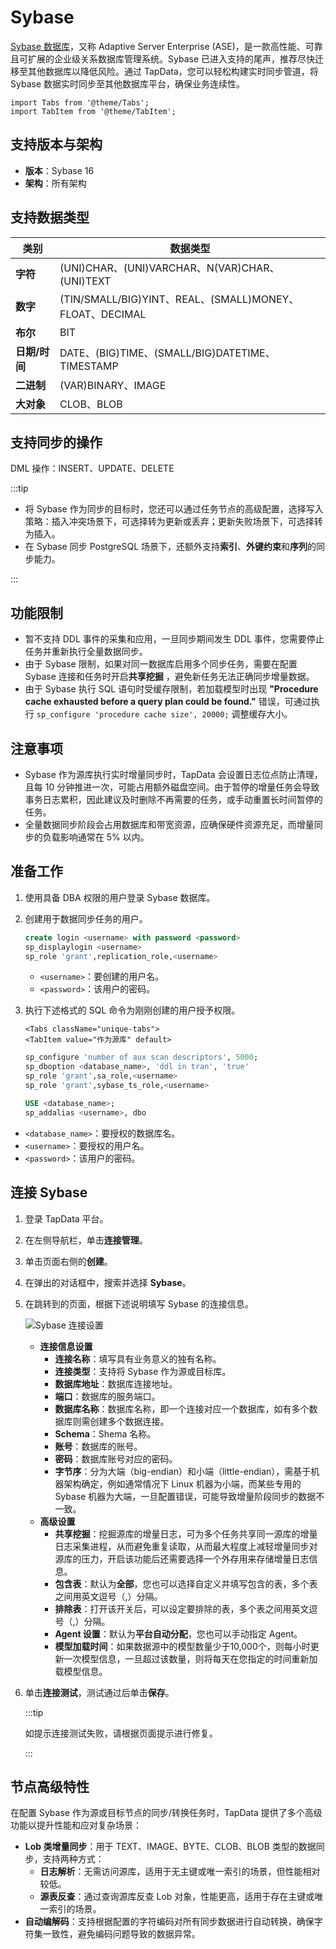 # Sybase

[Sybase 数据库](https://infocenter.sybase.com/help/index.jsp)，又称 Adaptive Server Enterprise (ASE)，是一款高性能、可靠且可扩展的企业级关系数据库管理系统。Sybase 已进入支持的尾声，推荐尽快迁移至其他数据库以降低风险。通过 TapData，您可以轻松构建实时同步管道，将 Sybase 数据实时同步至其他数据库平台，确保业务连续性。

```mdx-code-block
import Tabs from '@theme/Tabs';
import TabItem from '@theme/TabItem';
```

## 支持版本与架构

* **版本**：Sybase 16
* **架构**：所有架构

## 支持数据类型

| **类别**      | **数据类型**                                            |
| ------------- | ------------------------------------------------------- |
| **字符**      | (UNI)CHAR、(UNI)VARCHAR、N(VAR)CHAR、(UNI)TEXT          |
| **数字**      | (TIN/SMALL/BIG)YINT、REAL、(SMALL)MONEY、FLOAT、DECIMAL |
| **布尔**      | BIT                                                     |
| **日期/时间** | DATE、(BIG)TIME、(SMALL/BIG)DATETIME、TIMESTAMP         |
| **二进制**    | (VAR)BINARY、IMAGE                                      |
| **大对象**    | CLOB、BLOB                                              |

## 支持同步的操作

DML 操作：INSERT、UPDATE、DELETE

:::tip

* 将 Sybase 作为同步的目标时，您还可以通过任务节点的高级配置，选择写入策略：插入冲突场景下，可选择转为更新或丢弃；更新失败场景下，可选择转为插入。
* 在 Sybase 同步 PostgreSQL 场景下，还额外支持**索引**、**外键约束**和**序列**的同步能力。

:::

## 功能限制

- 暂不支持 DDL 事件的采集和应用，一旦同步期间发生 DDL 事件，您需要停止任务并重新执行全量数据同步。
- 由于 Sybase 限制，如果对同一数据库启用多个同步任务，需要在配置 Sybase 连接和任务时开启**共享挖掘** ，避免新任务无法正确同步增量数据。
- 由于 Sybase 执行 SQL 语句时受缓存限制，若加载模型时出现 **"Procedure cache exhausted before a query plan could be found."** 错误，可通过执行 `sp_configure 'procedure cache size', 20000;` 调整缓存大小。

## 注意事项

- Sybase 作为源库执行实时增量同步时，TapData 会设置日志位点防止清理，且每 10 分钟推进一次，可能占用额外磁盘空间。由于暂停的增量任务会导致事务日志累积，因此建议及时删除不再需要的任务，或手动重置长时间暂停的任务。
- 全量数据同步阶段会占用数据库和带宽资源，应确保硬件资源充足，而增量同步的负载影响通常在 5% 以内。



## <span id="prerequisites">准备工作</span>

1. 使用具备 DBA 权限的用户登录 Sybase 数据库。

2. 创建用于数据同步任务的用户。

   ```sql
   create login <username> with password <password>
   sp_displaylogin <username>
   sp_role 'grant',replication_role,<username>
   ```

   - `<username>`：要创建的用户名。
   - `<password>`：该用户的密码。

2. 执行下述格式的 SQL 命令为刚刚创建的用户授予权限。

   ```mdx-code-block
   <Tabs className="unique-tabs">
   <TabItem value="作为源库" default>
   ```
   
   ```sql
   sp_configure 'number of aux scan descriptors', 5000; 
   sp_dboption <database_name>, 'ddl in tran', 'true'
   sp_role 'grant',sa_role,<username>
   sp_role 'grant',sybase_ts_role,<username>
   ```
   
   </TabItem>
   
   <TabItem value="作为目标库">

   ```sql
   USE <database_name>;
   sp_addalias <username>, dbo
   ```

  </TabItem>
  </Tabs>

   - `<database_name>`：要授权的数据库名。
   - `<username>`：要授权的用户名。
   - `<password>`：该用户的密码。



## 连接 Sybase

1. 登录 TapData 平台。

2. 在左侧导航栏，单击**连接管理**。

3. 单击页面右侧的**创建**。

4. 在弹出的对话框中，搜索并选择 **Sybase**。

5. 在跳转到的页面，根据下述说明填写 Sybase 的连接信息。

   ![Sybase 连接设置](../../images/sybase_connection.png)

   * **连接信息设置**
     * **连接名称**：填写具有业务意义的独有名称。
     * **连接类型**：支持将 Sybase 作为源或目标库。
     * **数据库地址**：数据库连接地址。
     * **端口**：数据库的服务端口。
     * **数据库名称**：数据库名称，即一个连接对应一个数据库，如有多个数据库则需创建多个数据连接。
     * **Schema**：Shema 名称。
     * **账号**：数据库的账号。
     * **密码**：数据库账号对应的密码。
     * **字节序**：分为大端（big-endian）和小端（little-endian），需基于机器架构确定，例如通常情况下 Linux 机器为小端，而某些专用的 Sybase 机器为大端，一旦配置错误，可能导致增量阶段同步的数据不一致。
   * **高级设置**
      * **共享挖掘**：挖掘源库的增量日志，可为多个任务共享同一源库的增量日志采集进程，从而避免重复读取，从而最大程度上减轻增量同步对源库的压力，开启该功能后还需要选择一个外存用来存储增量日志信息。
      * **包含表**：默认为**全部**，您也可以选择自定义并填写包含的表，多个表之间用英文逗号（,）分隔。
      * **排除表**：打开该开关后，可以设定要排除的表，多个表之间用英文逗号（,）分隔。
      * **Agent 设置**：默认为**平台自动分配**，您也可以手动指定 Agent。
      * **模型加载时间**：如果数据源中的模型数量少于10,000个，则每小时更新一次模型信息，一旦超过该数量，则将每天在您指定的时间重新加载模型信息。

6. 单击**连接测试**，测试通过后单击**保存**。

   :::tip

   如提示连接测试失败，请根据页面提示进行修复。

   :::

## 节点高级特性

在配置 Sybase 作为源或目标节点的同步/转换任务时，TapData 提供了多个高级功能以提升性能和应对复杂场景：

- **Lob 类增量同步**：用于 TEXT、IMAGE、BYTE、CLOB、BLOB 类型的数据同步，支持两种方式：
  - **日志解析**：无需访问源库，适用于无主键或唯一索引的场景，但性能相对较低。
  - **源表反查**：通过查询源库反查 Lob 对象，性能更高，适用于存在主键或唯一索引的场景。
- **自动编解码**：支持根据配置的字符编码对所有同步数据进行自动转换，确保字符集一致性，避免编码问题导致的数据异常。